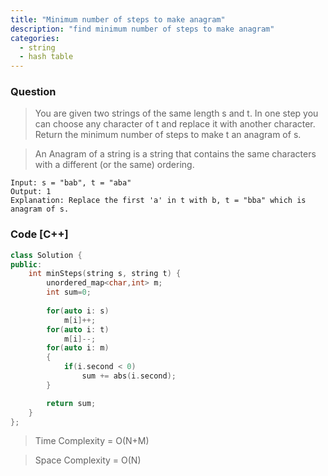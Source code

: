 ```yaml
---
title: "Minimum number of steps to make anagram"
description: "find minimum number of steps to make anagram"
categories:
  - string
  - hash table
---
```


### Question

> You are given two strings of the same length s and t. In one step you can choose any character of t and replace it with another character. Return the minimum number of steps to make t an anagram of s.

> An Anagram of a string is a string that contains the same characters with a different (or the same) ordering.

```
Input: s = "bab", t = "aba"
Output: 1
Explanation: Replace the first 'a' in t with b, t = "bba" which is anagram of s.
```

### Code [C++]

```cpp
class Solution {
public:
    int minSteps(string s, string t) {
        unordered_map<char,int> m;
        int sum=0;
        
        for(auto i: s)
            m[i]++;
        for(auto i: t)
            m[i]--;
        for(auto i: m)
        {
            if(i.second < 0)
                sum += abs(i.second);
        }

        return sum;
    }
};
```

> Time Complexity = O(N+M)

> Space Complexity = O(N)
